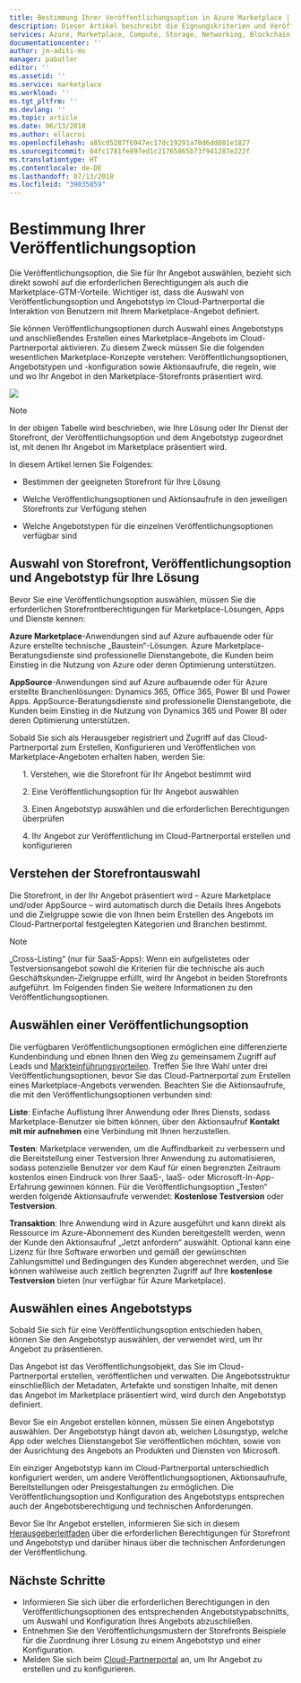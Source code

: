 ```yaml
---
title: Bestimmung Ihrer Veröffentlichungsoption in Azure Marketplace | Microsoft-Dokumentation
description: Dieser Artikel beschreibt die Eignungskriterien und Veröffentlichungsbedingungen für Partner, die sich über die Veröffentlichung von Apps im Azure Marketplace informieren möchten.
services: Azure, Marketplace, Compute, Storage, Networking, Blockchain, Security
documentationcenter: ''
author: jm-aditi-ms
manager: pabutler
editor: ''
ms.assetid: ''
ms.service: marketplace
ms.workload: ''
ms.tgt_pltfrm: ''
ms.devlang: ''
ms.topic: article
ms.date: 06/13/2018
ms.author: ellacroi
ms.openlocfilehash: a85cd5287f6947ec17dc19291a70d6dd081e1827
ms.sourcegitcommit: 04fc1781fe897ed1c21765865b73f941287e222f
ms.translationtype: HT
ms.contentlocale: de-DE
ms.lasthandoff: 07/13/2018
ms.locfileid: "39035859"
---
```

# <a name="determine-your-publishing-option"></a>Bestimmung Ihrer Veröffentlichungsoption
Die Veröffentlichungsoption, die Sie für Ihr Angebot auswählen, bezieht sich direkt sowohl auf die erforderlichen Berechtigungen als auch die Marketplace-GTM-Vorteile. Wichtiger ist, dass die Auswahl von Veröffentlichungsoption und Angebotstyp im Cloud-Partnerportal die Interaktion von Benutzern mit Ihrem Marketplace-Angebot definiert.

Sie können Veröffentlichungsoptionen durch Auswahl eines Angebotstyps und anschließendes Erstellen eines Marketplace-Angebots im Cloud-Partnerportal aktivieren. Zu diesem Zweck müssen Sie die folgenden wesentlichen Marketplace-Konzepte verstehen: Veröffentlichungsoptionen, Angebotstypen und -konfiguration sowie Aktionsaufrufe, die regeln, wie und wo Ihr Angebot in den Marketplace-Storefronts präsentiert wird.

![](https://github.com/ellacroi/azure-docs-pr/blob/options-table/articles/marketplace/media/marketplace-publishers-guide/storefronts_options_table.png?raw=true)

>[!Note]
>In der obigen Tabelle wird beschrieben, wie Ihre Lösung oder Ihr Dienst der Storefront, der Veröffentlichungsoption und dem Angebotstyp zugeordnet ist, mit denen Ihr Angebot im Marketplace präsentiert wird.


In diesem Artikel lernen Sie Folgendes:
<ul><li>    Bestimmen der geeigneten Storefront für Ihre Lösung </ul></li>
<ul><li>    Welche Veröffentlichungsoptionen und Aktionsaufrufe in den jeweiligen Storefronts zur Verfügung stehen </ul></li>
<ul><li>    Welche Angebotstypen für die einzelnen Veröffentlichungsoptionen verfügbar sind </ul></li>


## <a name="selecting-a-storefront-publishing-option-and-offer-type-for-your-solution"></a>Auswahl von Storefront, Veröffentlichungsoption und Angebotstyp für Ihre Lösung

Bevor Sie eine Veröffentlichungsoption auswählen, müssen Sie die erforderlichen Storefrontberechtigungen für Marketplace-Lösungen, Apps und Dienste kennen:

**Azure Marketplace**-Anwendungen sind auf Azure aufbauende oder für Azure erstellte technische „Baustein“-Lösungen. Azure Marketplace-Beratungsdienste sind professionelle Dienstangebote, die Kunden beim Einstieg in die Nutzung von Azure oder deren Optimierung unterstützen.

**AppSource**-Anwendungen sind auf Azure aufbauende oder für Azure erstellte Branchenlösungen: Dynamics 365, Office 365, Power BI und Power Apps. AppSource-Beratungsdienste sind professionelle Dienstangebote, die Kunden beim Einstieg in die Nutzung von Dynamics 365 und Power BI oder deren Optimierung unterstützen.

Sobald Sie sich als Herausgeber registriert und Zugriff auf das Cloud-Partnerportal zum Erstellen, Konfigurieren und Veröffentlichen von Marketplace-Angeboten erhalten haben, werden Sie:

<ul>1.  Verstehen, wie die Storefront für Ihr Angebot bestimmt wird</ul>
<ul>2.  Eine Veröffentlichungsoption für Ihr Angebot auswählen</ul>
<ul>3.  Einen Angebotstyp auswählen und die erforderlichen Berechtigungen überprüfen</ul>
<ul>4.  Ihr Angebot zur Veröffentlichung im Cloud-Partnerportal erstellen und konfigurieren</il></ul>

## <a name="understand-storefront-selection"></a>Verstehen der Storefrontauswahl

Die Storefront, in der Ihr Angebot präsentiert wird – Azure Marketplace und/oder AppSource – wird automatisch durch die Details Ihres Angebots und die Zielgruppe sowie die von Ihnen beim Erstellen des Angebots im Cloud-Partnerportal festgelegten Kategorien und Branchen bestimmt. 

>[!Note]
>„Cross-Listing“ (nur für SaaS-Apps): Wenn ein aufgelistetes oder Testversionsangebot sowohl die Kriterien für die technische als auch Geschäftskunden-Zielgruppe erfüllt, wird Ihr Angebot in beiden Storefronts aufgeführt. Im Folgenden finden Sie weitere Informationen zu den Veröffentlichungsoptionen.

## <a name="choose-a-publishing-option"></a>Auswählen einer Veröffentlichungsoption

Die verfügbaren Veröffentlichungsoptionen ermöglichen eine differenzierte Kundenbindung und ebnen Ihnen den Weg zu gemeinsamem Zugriff auf Leads und [Markteinführungsvorteilen](https://partner.microsoft.com/en-US/reach-customers/gtm). Treffen Sie Ihre Wahl unter drei Veröffentlichungsoptionen, bevor Sie das Cloud-Partnerportal zum Erstellen eines Marketplace-Angebots verwenden. Beachten Sie die Aktionsaufrufe, die mit den Veröffentlichungsoptionen verbunden sind:

**Liste**: Einfache Auflistung Ihrer Anwendung oder Ihres Diensts, sodass Marketplace-Benutzer sie bitten können, über den Aktionsaufruf **Kontakt mit mir aufnehmen** eine Verbindung mit Ihnen herzustellen.

**Testen**: Marketplace verwenden, um die Auffindbarkeit zu verbessern und die Bereitstellung einer Testversion Ihrer Anwendung zu automatisieren, sodass potenzielle Benutzer vor dem Kauf für einen begrenzten Zeitraum kostenlos einen Eindruck von Ihrer SaaS-, IaaS- oder Microsoft-In-App-Erfahrung gewinnen können. Für die Veröffentlichungsoption „Testen“ werden folgende Aktionsaufrufe verwendet: **Kostenlose Testversion** oder **Testversion**.

**Transaktion**: Ihre Anwendung wird in Azure ausgeführt und kann direkt als Ressource im Azure-Abonnement des Kunden bereitgestellt werden, wenn der Kunde den Aktionsaufruf „Jetzt anfordern“ auswählt. Optional kann eine Lizenz für Ihre Software erworben und gemäß der gewünschten Zahlungsmittel und Bedingungen des Kunden abgerechnet werden, und Sie können wahlweise auch zeitlich begrenzten Zugriff auf Ihre **kostenlose Testversion** bieten (nur verfügbar für Azure Marketplace). 

## <a name="select-an-offer-type"></a>Auswählen eines Angebotstyps

Sobald Sie sich für eine Veröffentlichungsoption entschieden haben, können Sie den Angebotstyp auswählen, der verwendet wird, um Ihr Angebot zu präsentieren. 

Das Angebot ist das Veröffentlichungsobjekt, das Sie im Cloud-Partnerportal erstellen, veröffentlichen und verwalten. Die Angebotsstruktur einschließlich der Metadaten, Artefakte und sonstigen Inhalte, mit denen das Angebot im Marketplace präsentiert wird, wird durch den Angebotstyp definiert.

Bevor Sie ein Angebot erstellen können, müssen Sie einen Angebotstyp auswählen. Der Angebotstyp hängt davon ab, welchen Lösungstyp, welche App oder welches Dienstangebot Sie veröffentlichen möchten, sowie von der Ausrichtung des Angebots an Produkten und Diensten von Microsoft. 

Ein einziger Angebotstyp kann im Cloud-Partnerportal unterschiedlich konfiguriert werden, um andere Veröffentlichungsoptionen, Aktionsaufrufe, Bereitstellungen oder Preisgestaltungen zu ermöglichen. Die Veröffentlichungsoption und Konfiguration des Angebotstyps entsprechen auch der Angebotsberechtigung und technischen Anforderungen. 

Bevor Sie Ihr Angebot erstellen, informieren Sie sich in diesem [Herausgeberleitfaden](https://docs.microsoft.com/en-us/azure/marketplace/marketplace-publishers-guide) über die erforderlichen Berechtigungen für Storefront und Angebotstyp und darüber hinaus über die technischen Anforderungen der Veröffentlichung.

## <a name="next-steps"></a>Nächste Schritte

*   Informieren Sie sich über die erforderlichen Berechtigungen in den Veröffentlichungsoptionen des entsprechenden Angebotstypabschnitts, um Auswahl und Konfiguration Ihres Angebots abzuschließen.
*   Entnehmen Sie den Veröffentlichungsmustern der Storefronts Beispiele für die Zuordnung ihrer Lösung zu einem Angebotstyp und einer Konfiguration.
*   Melden Sie sich beim [Cloud-Partnerportal](https://cloudpartner.azure.com) an, um Ihr Angebot zu erstellen und zu konfigurieren.


